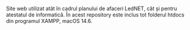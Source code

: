 Site web utilizat atât în cadrul planului de afaceri LedNET, cât și pentru atestatul de informatică. 
În acest repository este inclus tot folderul htdocs din programul XAMPP, macOS 14.6.
